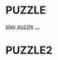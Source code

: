 # PUZZLE

[play puzzle](https://delicate-lolly-b2a81e.netlify.app/)
[...](https://guileless-moonbeam-53bdd4.netlify.app/)
# PUZZLE2
